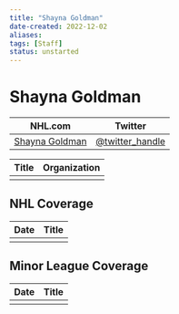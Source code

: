 ```yaml
---
title: "Shayna Goldman"
date-created: 2022-12-02
aliases: 
tags: [Staff]
status: unstarted
---
```


# Shayna Goldman

| NHL.com | Twitter |
| ------- | ------- |
| [Shayna Goldman]() | [@twitter_handle](https://twitter.com/)

| Title | Organization |
| ----- | ------------ |
|       |              |



## NHL  Coverage
| Date | Title |
| ---- | ----- |
|      |       |



## Minor League Coverage
| Date | Title |
| ---- | ----- |
|      |       |


